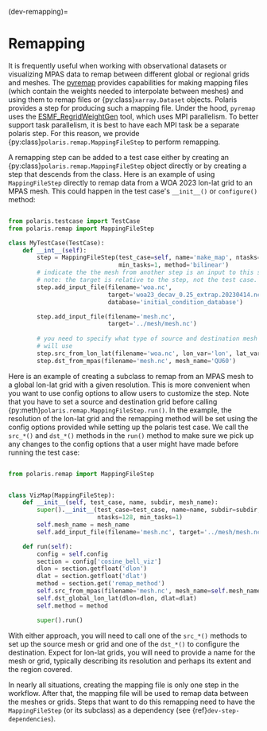 (dev-remapping)=

# Remapping

It is frequently useful when working with observational datasets or
visualizing MPAS data to remap between different global or regional grids and
meshes.  The [pyremap](https://mpas-dev.github.io/pyremap/stable/) provides
capabilities for making mapping files (which contain the weights needed to
interpolate between meshes) and using them to remap files or 
{py:class}`xarray.Dataset` objects.  Polaris provides a step for producing
such a mapping file.  Under the hood, `pyremap` uses the
[ESMF_RegridWeightGen](https://earthsystemmodeling.org/docs/release/latest/ESMF_refdoc/node3.html#SECTION03020000000000000000)
tool, which uses MPI parallelism.  To better support task parallelism, it is
best to have each MPI task be a separate polaris step.  For this reason, we
provide {py:class}`polaris.remap.MappingFileStep` to perform remapping.

A remapping step can be added to a test case either by creating an
{py:class}`polaris.remap.MappingFileStep` object directly or by creating a
step that descends from the class.  Here is an example of using 
`MappingFileStep` directly to remap data from a WOA 2023 lon-lat grid to an
MPAS mesh. This could happen in the test case's `__init__()` or `configure()`
method:

```python

from polaris.testcase import TestCase
from polaris.remap import MappingFileStep

class MyTestCase(TestCase):
    def __int__(self):
        step = MappingFileStep(test_case=self, name='make_map', ntasks=64, 
                               min_tasks=1, method='bilinear')
        # indicate the the mesh from another step is an input to this step
        # note: the target is relative to the step, not the test case.
        step.add_input_file(filename='woa.nc',
                            target='woa23_decav_0.25_extrap.20230414.nc',
                            database='initial_condition_database')

        step.add_input_file(filename='mesh.nc',
                            target='../mesh/mesh.nc')
        
        # you need to specify what type of source and destination mesh you
        # will use
        step.src_from_lon_lat(filename='woa.nc', lon_var='lon', lat_var='lat')
        step.dst_from_mpas(filename='mesh.nc', mesh_name='QU60')
```

Here is an example of creating a subclass to remap from an MPAS mesh to a
global lon-lat grid with a given resolution.  This is more convenient when you
want to use config options to allow users to customize the step.  Note that
you have to set a source and destination grid before calling
{py:meth}`polaris.remap.MappingFileStep.run()`.  In the example, the
resolution of the lon-lat grid and the remapping method will be set using the
config options provided while setting up the polaris test case.  We call the
`src_*()` and `dst_*()` methods in the `run()` method to make sure we pick up
any changes to the config options that a user might have made before running
the test case:

```python

from polaris.remap import MappingFileStep


class VizMap(MappingFileStep):
    def __init__(self, test_case, name, subdir, mesh_name):
        super().__init__(test_case=test_case, name=name, subdir=subdir,
                         ntasks=128, min_tasks=1)
        self.mesh_name = mesh_name
        self.add_input_file(filename='mesh.nc', target='../mesh/mesh.nc')

    def run(self):
        config = self.config
        section = config['cosine_bell_viz']
        dlon = section.getfloat('dlon')
        dlat = section.getfloat('dlat')
        method = section.get('remap_method')
        self.src_from_mpas(filename='mesh.nc', mesh_name=self.mesh_name)
        self.dst_global_lon_lat(dlon=dlon, dlat=dlat)
        self.method = method

        super().run()
```

With either approach, you will need to call one of the `src_*()` methods to
set up the source mesh or grid and one of the `dst_*()` to configure the 
destination.  Expect for lon-lat grids, you will need to provide a name for
the mesh or grid, typically describing its resolution and perhaps its extent
and the region covered.

In nearly all situations, creating the mapping file is only one step in the
workflow. After that, the mapping file will be used to remap data between
the meshes or grids.  Steps that want to do this remapping need to have
the `MappingFileStep` (or its subclass) as a dependency (see
{ref}`dev-step-dependencies`).
